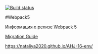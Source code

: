 [![Build status](https://ci.appveyor.com/api/projects/status/jqv9t76av0metcjf/branch/main?svg=true)](https://ci.appveyor.com/project/Nataliya2020/ahj-16-env/branch/main)

#Webpack5

[Информация о релизе Webpack 5](https://webpack.js.org/blog/2020-10-10-webpack-5-release/)

[Migration Guide](https://webpack.js.org/migrate/5/)

https://nataliya2020.github.io/AHJ-16-env/
